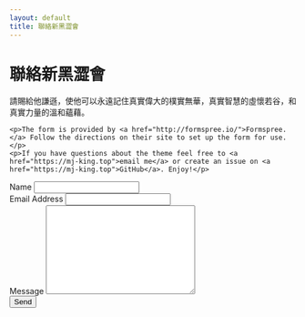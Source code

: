 ```yaml
---
layout: default
title: 聯絡新黑澀會
---
```


<div id="contact">
  <h1 class="pageTitle">聯絡新黑澀會</h1>
  <div class="contactContent">
    <p class="intro">請賜給他謙遜，使他可以永遠記住真實偉大的樸實無華，真實智慧的虛懷若谷，和真實力量的溫和蘊藉。</p>


    <p>The form is provided by <a href="http://formspree.io/">Formspree.</a> Follow the directions on their site to set up the form for use.</p>
    <p>If you have questions about the theme feel free to <a href="https://mj-king.top">email me</a> or create an issue on <a href="https://mj-king.top">GitHub</a>. Enjoy!</p>
  </div>
  <form action="http://formspree.io/your@mail.com" method="POST">
    <label for="name">Name</label>
    <input type="text" id="name" name="name" class="full-width"><br>
    <label for="email">Email Address</label>
    <input type="email" id="email" name="_replyto" class="full-width"><br>
    <label for="message">Message</label>
    <textarea name="message" id="message" cols="30" rows="10" class="full-width"></textarea><br>
    <input type="submit" value="Send" class="button">
  </form>
</div>
